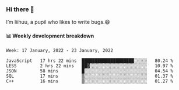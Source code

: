### Hi there 👋
I’m liihuu, a pupil who likes to write bugs.😄


#### 📊 Weekly development breakdown
<!--START_SECTION:waka-->
```text
Week: 17 January, 2022 - 23 January, 2022

JavaScript   17 hrs 22 mins  ████████████████████░░░░░   80.24 % 
LESS         2 hrs 22 mins   ██▓░░░░░░░░░░░░░░░░░░░░░░   10.97 % 
JSON         58 mins         █░░░░░░░░░░░░░░░░░░░░░░░░   04.54 % 
SQL          17 mins         ▒░░░░░░░░░░░░░░░░░░░░░░░░   01.37 % 
C++          16 mins         ▒░░░░░░░░░░░░░░░░░░░░░░░░   01.27 % 
```
<!--END_SECTION:waka-->

<!--
**liihuu/liihuu** is a ✨ _special_ ✨ repository because its `README.md` (this file) appears on your GitHub profile.

Here are some ideas to get you started:

- 🔭 I’m currently working on ...
- 🌱 I’m currently learning ...
- 👯 I’m looking to collaborate on ...
- 🤔 I’m looking for help with ...
- 💬 Ask me about ...
- 📫 How to reach me: ...
- 😄 Pronouns: ...
- ⚡ Fun fact: ...
-->
